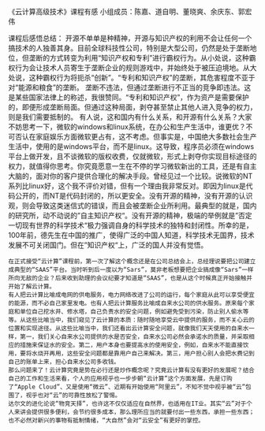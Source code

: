 ﻿《云计算高级技术》课程有感 小组成员：陈嘉、道自明、董晓爽、余庆东、郭宏伟 

课程后感悟总结： 开源不单单是种精神，开源与知识产权的利用不会让任何一个搞技术的人独善其身。目前全球科技性公司，特别是大型公司，仍然是处于垄断地位，但垄断的方式转变为利用“知识产权和专利”进行霸权行为。从小处说，这种霸权行为会让技术人员寄生于垄断企业的规则游戏中，并始终处于被压迫境地。从大处说，这种霸权行为将扼杀“创新”。“专利和知识产权”的垄断，其危害程度不亚于对“能源和粮食”的垄断。
   垄断不违法，但通过垄断进行不正当的竞争即违法。这是某些国家法律上的称述，我很赞同。“专利和知识产权”，作为资产是需要保护的，即便形成垄断局面。但通过这种局面，剥夺甚至禁止其他人进入竞争的权力，则是我们需要抵制的。
   有人说，这和国内有什么关系，和开源有什么关系？大家不妨思考一下，微软的windows和linux系统，在办公和生产生活中，谁更优？不可否认在家庭娱乐方面微软更占有，这不考虑。但事实是，中国绝大多数社会生产生活中，使用的是windows平台，而不是linux。这导致，程序员必须在windows平台上做开发，且不谈微软的版权收费，仅就微软，形式上剥夺你实现目标途径的权力，就值得你思考。你究竟愿意一生在不停的学习微软新出的工具，还是有自主大脑的，面对你的客户提供合理化的解决手段。曾经见过一个比较。说微软的NT系列比linux好，这个我不评价对错，但有一个理由我非常反对。即因为linux是代码公开的，而NT是代码封闭的，所以更安全。没有开源的精神，没有开源的认识观，则会导致这类迷信式的错误，而且会被垄断企业所利用。最典型的就是，国内的研究所，动不动说的”自主知识产权“。没有开源的精神，极端的举例就是”否定一切现有世界的科学技术“极力强调自身的科学技术的独特和封闭性。所幸的是，100年前，德先生在中国的推广，使得广泛的中国人知道，科学技术无国界，技术发展不可关闭国门。但在”知识产权“上，广泛的国人并没有觉悟。

    在正式接受“云计算”课程前，第一次了解这个概念还是在公司总结会上，总经理说要把公司建立成典型的“SAAS”平台。当时听到后一度以为“Sars”，莫非老板想要把企业搞成像“Sars”一样所向无敌的企业？后来收到助理的会议纪要才知道是“SAAS”，也是从这个时候真正开始接触并开始了解云计算。
    有人把云计算比喻成电网的供电服务，电力网络改进了公司的运行，每个家庭从此可以享受便宜的能源，而不必自己家里发电。也有人把云计算服务比喻成自来水公司的供水服务。原来每个家庭和单位自己挖水井、修水塔，自己负责水的安全问题，例如避免受到污染，防止别人偷水等等。从这些比喻当中，我们窥见了云计算的本质：随时随地享受云中提供的服务，而不关心云的位置和实现途径。从这些比喻当中，我们还看出云计算安全问题，就像我们天天使用的自来水一样，第一，我们关心自来水公司提供的水是否安全，自来水公司必然会承诺水的质量，并采取相应的措施来保证水的安全。第二，用户本身也要提高水的使用安全，例如，自来水不能直接饮用，要将水烧开再用，这些安全问题都是靠用户自己来解决。第三，用户担心别人会把水费记到自己的账单上来，担心自来水公司多收钱。
    那么问题来了！云计算究竟是势在必行还是炒作概念呢？究竟云计算有没有更好的发展呢？结合自己的工作和生活来看，个人的应用视乎也一步步朝“云计算”这个方面发展，先是订购了“Apple Cloud”、又是使用“微云”、近期有开始使用“阿里云”，不知不觉中视乎被“云”包围了，视乎也对“云”的可靠性放松了警惕。
    达尔文的进化论说“物竞天择”，也许这不仅仅适应在自然界，也适用在IT业。其实“云”对于个人来讲会提供很多便利，会节约很多成本，那么理所应当的就要付出一些东西，承担一些东西；也不必然对新兴的事物有抵制情绪，“大自然”会对“云安全”有更好的掌控。
